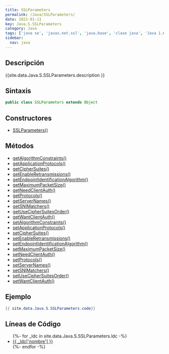```yaml
---
title: SSLParameters
permalink: /Java/SSLParameters/
date: 2021-01-11
key: Java.S.SSLParameters
category: Java
tags: ['java se', 'javax.net.ssl', 'java.base', 'clase java', 'Java 1.6']
sidebar: 
  nav: java
---
```


## Descripción
{{site.data.Java.S.SSLParameters.description }}

## Sintaxis
~~~java
public class SSLParameters extends Object
~~~

## Constructores
* [SSLParameters()](/Java/SSLParameters/SSLParameters/)

## Métodos
* [getAlgorithmConstraints()](/Java/SSLParameters/getAlgorithmConstraints)
* [getApplicationProtocols()](/Java/SSLParameters/getApplicationProtocols)
* [getCipherSuites()](/Java/SSLParameters/getCipherSuites)
* [getEnableRetransmissions()](/Java/SSLParameters/getEnableRetransmissions)
* [getEndpointIdentificationAlgorithm()](/Java/SSLParameters/getEndpointIdentificationAlgorithm)
* [getMaximumPacketSize()](/Java/SSLParameters/getMaximumPacketSize)
* [getNeedClientAuth()](/Java/SSLParameters/getNeedClientAuth)
* [getProtocols()](/Java/SSLParameters/getProtocols)
* [getServerNames()](/Java/SSLParameters/getServerNames)
* [getSNIMatchers()](/Java/SSLParameters/getSNIMatchers)
* [getUseCipherSuitesOrder()](/Java/SSLParameters/getUseCipherSuitesOrder)
* [getWantClientAuth()](/Java/SSLParameters/getWantClientAuth)
* [setAlgorithmConstraints()](/Java/SSLParameters/setAlgorithmConstraints)
* [setApplicationProtocols()](/Java/SSLParameters/setApplicationProtocols)
* [setCipherSuites()](/Java/SSLParameters/setCipherSuites)
* [setEnableRetransmissions()](/Java/SSLParameters/setEnableRetransmissions)
* [setEndpointIdentificationAlgorithm()](/Java/SSLParameters/setEndpointIdentificationAlgorithm)
* [setMaximumPacketSize()](/Java/SSLParameters/setMaximumPacketSize)
* [setNeedClientAuth()](/Java/SSLParameters/setNeedClientAuth)
* [setProtocols()](/Java/SSLParameters/setProtocols)
* [setServerNames()](/Java/SSLParameters/setServerNames)
* [setSNIMatchers()](/Java/SSLParameters/setSNIMatchers)
* [setUseCipherSuitesOrder()](/Java/SSLParameters/setUseCipherSuitesOrder)
* [setWantClientAuth()](/Java/SSLParameters/setWantClientAuth)

## Ejemplo
~~~java
{{ site.data.Java.S.SSLParameters.code}}
~~~

## Líneas de Código
<ul>
{%- for _ldc in site.data.Java.S.SSLParameters.ldc -%}
   <li>
       <a href="{{_ldc['url'] }}">{{ _ldc['nombre'] }}</a>
   </li>
{%- endfor -%}
</ul>
